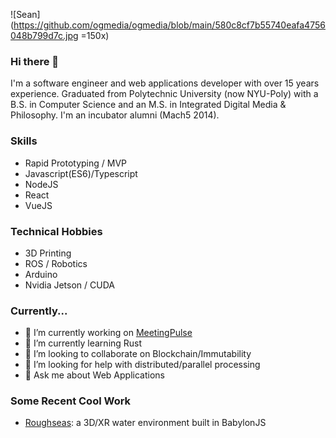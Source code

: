![Sean](https://github.com/ogmedia/ogmedia/blob/main/580c8cf7b55740eafa4756048b799d7c.jpg =150x)
### Hi there 👋
I'm a software engineer and web applications developer with over 15 years experience. Graduated from Polytechnic University (now NYU-Poly) with a B.S. in Computer Science and an M.S. in Integrated Digital Media & Philosophy. I'm an incubator alumni (Mach5 2014).

### Skills
- Rapid Prototyping / MVP
- Javascript(ES6)/Typescript
- NodeJS
- React
- VueJS

### Technical Hobbies
- 3D Printing
- ROS / Robotics
- Arduino
- Nvidia Jetson / CUDA

### Currently...
- 🔭 I’m currently working on [MeetingPulse](https://meet.ps)
- 🌱 I’m currently learning Rust
- 👯 I’m looking to collaborate on Blockchain/Immutability
- 🤔 I’m looking for help with distributed/parallel processing
- 💬 Ask me about Web Applications

### Some Recent Cool Work
- [Roughseas](https://github.com/ogmedia/roughseas): a 3D/XR water environment built in BabylonJS
